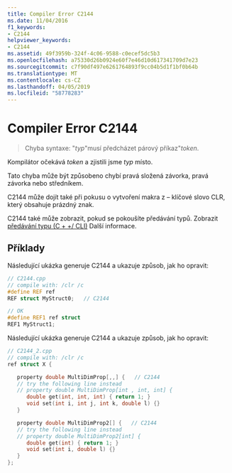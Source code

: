 ```yaml
---
title: Compiler Error C2144
ms.date: 11/04/2016
f1_keywords:
- C2144
helpviewer_keywords:
- C2144
ms.assetid: 49f3959b-324f-4c06-9588-c0ecef5dc5b3
ms.openlocfilehash: a75330d26b0924e60f7e46d10d617341709d7e23
ms.sourcegitcommit: c7f90df497e6261764893f9cc04b5d1f1bf0b64b
ms.translationtype: MT
ms.contentlocale: cs-CZ
ms.lasthandoff: 04/05/2019
ms.locfileid: "58778283"
---
```

# <a name="compiler-error-c2144"></a>Compiler Error C2144

> Chyba syntaxe: "*typ*"musí předcházet párový příkaz"*token*.

Kompilátor očekává *token* a zjistili jsme *typ* místo.

Tato chyba může být způsobeno chybí pravá složená závorka, pravá závorka nebo středníkem.

C2144 může dojít také při pokusu o vytvoření makra z – klíčové slovo CLR, který obsahuje prázdný znak.

C2144 také může zobrazit, pokud se pokoušíte předávání typů. Zobrazit [předávání typu (C + +/ CLI)](../../extensions/type-forwarding-cpp-cli.md) Další informace.

## <a name="examples"></a>Příklady

Následující ukázka generuje C2144 a ukazuje způsob, jak ho opravit:

```cpp
// C2144.cpp
// compile with: /clr /c
#define REF ref
REF struct MyStruct0;   // C2144

// OK
#define REF1 ref struct
REF1 MyStruct1;
```

Následující ukázka generuje C2144 a ukazuje způsob, jak ho opravit:

```cpp
// C2144_2.cpp
// compile with: /clr /c
ref struct X {

   property double MultiDimProp[,,] {   // C2144
   // try the following line instead
   // property double MultiDimProp[int , int, int] {
      double get(int, int, int) { return 1; }
      void set(int i, int j, int k, double l) {}
   }

   property double MultiDimProp2[] {   // C2144
   // try the following line instead
   // property double MultiDimProp2[int] {
      double get(int) { return 1; }
      void set(int i, double l) {}
   }
};
```